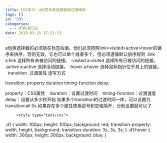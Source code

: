 ```yaml
---
title: CSS学习：a标签伪类选择器和过渡模块
tags: []
id: '591'
categories:
  - - HTML和CSS
date: 2019-03-25 17:51:13
---
```


a伪类选择器的必须放在标签后面，他们必须按照link>visited>active>hover的循序来排序，否则无效，它也可以单个或者多个，但必须遵循默认排序规则 :link a:link 选择所有未被访问的链接。 :visited a:visited 选择所有已被访问的链接。 :active a:active 选择活动链接。 :hover a:hover 选择鼠标指针位于其上的链接。   transition  过渡属性 连写方式

transition: property duration timing-function delay;

property：CSS属性    duration：设置过渡时间    timing-function：过渡速度    delay：设置从多少秒开始 如果多个transition的过渡时间一样，可以设置为transition:all 0s 如果存在多个属性使用逗号和空格隔开，分别设置就可以了

         <style type="text/css">
.d1 {
width: 100px;
height: 100px;
background: red;
transition-property: width, height, background;
transition-duration: 3s, 3s, 3s;
}
.d1:hover {
width: 300px;
height: 300px;
background: blue;
}
</style>